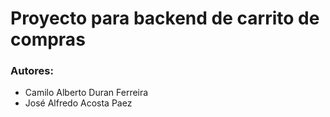 # Proyecto para backend de carrito de compras

### Autores:

- Camilo Alberto Duran Ferreira
- José Alfredo Acosta Paez
